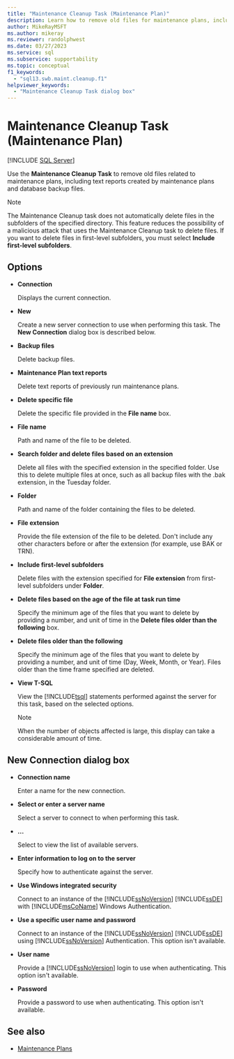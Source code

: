 ```yaml
---
title: "Maintenance Cleanup Task (Maintenance Plan)"
description: Learn how to remove old files for maintenance plans, including text reports for maintenance plans and database backup files using the Maintenance Cleanup Task.
author: MikeRayMSFT
ms.author: mikeray
ms.reviewer: randolphwest
ms.date: 03/27/2023
ms.service: sql
ms.subservice: supportability
ms.topic: conceptual
f1_keywords:
  - "sql13.swb.maint.cleanup.f1"
helpviewer_keywords:
  - "Maintenance Cleanup Task dialog box"
---
```

# Maintenance Cleanup Task (Maintenance Plan)

[!INCLUDE [SQL Server](../../includes/applies-to-version/sqlserver.md)]

Use the **Maintenance Cleanup Task** to remove old files related to maintenance plans, including text reports created by maintenance plans and database backup files.

> [!NOTE]  
> The Maintenance Cleanup task does not automatically delete files in the subfolders of the specified directory. This feature reduces the possibility of a malicious attack that uses the Maintenance Cleanup task to delete files. If you want to delete files in first-level subfolders, you must select **Include first-level subfolders**.

## Options

- **Connection**

  Displays the current connection.

- **New**

  Create a new server connection to use when performing this task. The **New Connection** dialog box is described below.

- **Backup files**

  Delete backup files.

- **Maintenance Plan text reports**

  Delete text reports of previously run maintenance plans.

- **Delete specific file**

  Delete the specific file provided in the **File name** box.

- **File name**

  Path and name of the file to be deleted.

- **Search folder and delete files based on an extension**

  Delete all files with the specified extension in the specified folder. Use this to delete multiple files at once, such as all backup files with the .bak extension, in the Tuesday folder.

- **Folder**

  Path and name of the folder containing the files to be deleted.

- **File extension**

  Provide the file extension of the file to be deleted. Don't include any other characters before or after the extension (for example, use BAK or TRN).

- **Include first-level subfolders**

  Delete files with the extension specified for **File extension** from first-level subfolders under **Folder**.

- **Delete files based on the age of the file at task run time**

  Specify the minimum age of the files that you want to delete by providing a number, and unit of time in the **Delete files older than the following** box.

- **Delete files older than the following**

  Specify the minimum age of the files that you want to delete by providing a number, and unit of time (Day, Week, Month, or Year). Files older than the time frame specified are deleted.

- **View T-SQL**

  View the [!INCLUDE[tsql](../../includes/tsql-md.md)] statements performed against the server for this task, based on the selected options.

  > [!NOTE]  
  > When the number of objects affected is large, this display can take a considerable amount of time.

## New Connection dialog box

- **Connection name**

  Enter a name for the new connection.

- **Select or enter a server name**

  Select a server to connect to when performing this task.

- **...**

  Select to view the list of available servers.

- **Enter information to log on to the server**

  Specify how to authenticate against the server.

- **Use Windows integrated security**

  Connect to an instance of the [!INCLUDE[ssNoVersion](../../includes/ssnoversion-md.md)] [!INCLUDE[ssDE](../../includes/ssde-md.md)] with [!INCLUDE[msCoName](../../includes/msconame-md.md)] Windows Authentication.

- **Use a specific user name and password**

  Connect to an instance of the [!INCLUDE[ssNoVersion](../../includes/ssnoversion-md.md)] [!INCLUDE[ssDE](../../includes/ssde-md.md)] using [!INCLUDE[ssNoVersion](../../includes/ssnoversion-md.md)] Authentication. This option isn't available.

- **User name**

  Provide a [!INCLUDE[ssNoVersion](../../includes/ssnoversion-md.md)] login to use when authenticating. This option isn't available.

- **Password**

  Provide a password to use when authenticating. This option isn't available.

## See also

- [Maintenance Plans](maintenance-plans.md)
